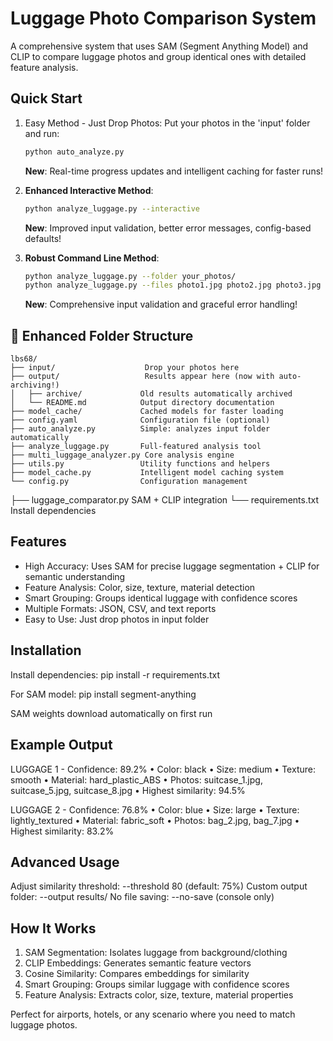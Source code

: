Luggage Photo Comparison System
=================================

A comprehensive system that uses SAM (Segment Anything Model) and CLIP to compare luggage photos and group identical ones with detailed feature analysis.

Quick Start
-----------

1. Easy Method - Just Drop Photos:
   Put your photos in the 'input' folder and run:
   ```bash
   python auto_analyze.py
   ```
   **New**: Real-time progress updates and intelligent caching for faster runs!

2. **Enhanced Interactive Method**:
   ```bash
   python analyze_luggage.py --interactive
   ```
   **New**: Improved input validation, better error messages, config-based defaults!

3. **Robust Command Line Method**:
   ```bash
   python analyze_luggage.py --folder your_photos/
   python analyze_luggage.py --files photo1.jpg photo2.jpg photo3.jpg
   ```
   **New**: Comprehensive input validation and graceful error handling!

## 📁 Enhanced Folder Structure
```
lbs68/
├── input/                    Drop your photos here
├── output/                   Results appear here (now with auto-archiving!)
│   ├── archive/             Old results automatically archived
│   └── README.md            Output directory documentation
├── model_cache/             Cached models for faster loading
├── config.yaml              Configuration file (optional)
├── auto_analyze.py          Simple: analyzes input folder automatically
├── analyze_luggage.py       Full-featured analysis tool
├── multi_luggage_analyzer.py Core analysis engine
├── utils.py                 Utility functions and helpers
├── model_cache.py           Intelligent model caching system
└── config.py                Configuration management
```
├── luggage_comparator.py     SAM + CLIP integration
└── requirements.txt          Install dependencies

Features
--------
- High Accuracy: Uses SAM for precise luggage segmentation + CLIP for semantic understanding
- Feature Analysis: Color, size, texture, material detection
- Smart Grouping: Groups identical luggage with confidence scores
- Multiple Formats: JSON, CSV, and text reports
- Easy to Use: Just drop photos in input folder

Installation
------------
Install dependencies:
pip install -r requirements.txt

For SAM model:
pip install segment-anything

SAM weights download automatically on first run

Example Output
--------------
LUGGAGE 1 - Confidence: 89.2%
• Color: black
• Size: medium
• Texture: smooth
• Material: hard_plastic_ABS
• Photos: suitcase_1.jpg, suitcase_5.jpg, suitcase_8.jpg
• Highest similarity: 94.5%

LUGGAGE 2 - Confidence: 76.8%
• Color: blue
• Size: large
• Texture: lightly_textured
• Material: fabric_soft
• Photos: bag_2.jpg, bag_7.jpg
• Highest similarity: 83.2%

Advanced Usage
--------------
Adjust similarity threshold: --threshold 80 (default: 75%)
Custom output folder: --output results/
No file saving: --no-save (console only)

How It Works
------------
1. SAM Segmentation: Isolates luggage from background/clothing
2. CLIP Embeddings: Generates semantic feature vectors
3. Cosine Similarity: Compares embeddings for similarity
4. Smart Grouping: Groups similar luggage with confidence scores
5. Feature Analysis: Extracts color, size, texture, material properties

Perfect for airports, hotels, or any scenario where you need to match luggage photos.